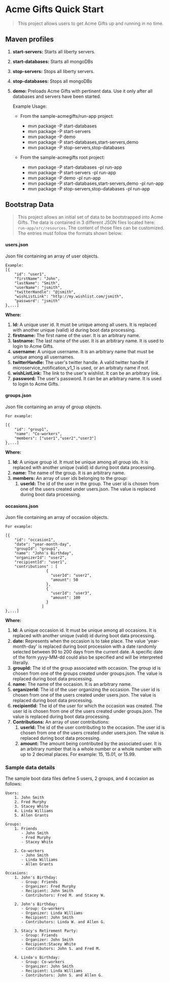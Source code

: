 # Acme Gifts Quick Start

> This project allows users to get Acme Gifts up and running in no time.

## Maven profiles

1. **start-servers:** Starts all liberty servers. 
1. **start-databases:** Starts all mongoDBs
1. **stop-servers:** Stops all liberty servers. 
1. **stop-databases:** Stops all mongoDBs
1. **demo:** Preloads Acme Gifts with pertinent data. Use it only after all databases and servers have been started.
   
    Example Usage:
    
     - From the sample-acmegifts/run-app project:
        - mvn package -P start-databases
        - mvn package -P start-servers
        - mvn package -P demo
        - mvn package -P start-databases,start-servers,demo
        - mvn package -P stop-servers,stop-databases
        
     - From the sample-acmegifts root project:
        - mvn package -P start-databases -pl run-app
        - mvn package -P start-servers -pl run-app
        - mvn package -P demo -pl run-app
        - mvn package -P start-databases,start-servers,demo -pl run-app
        - mvn package -P stop-servers,stop-databases -pl run-app


## Bootstrap Data

> This project allows an initial set of data to be bootstrapped into Acme Gifts. The data is contained in
3 different JSON files located here: `run-app/src/resources`. The content of those files can be customized. The entries must follow
the formats shown below: 

#### users.json 

Json file containing an array of user objects. 
    
    Example:
    [{
        "id": "user1",
        "firstName": "John",
        "lastName": "Smith",
        "userName": "jsmith",
        "twitterHandle": "@jsmith",
        "wishListLink": "http://my.wishlist.com/jsmith",
        "password": "jsmith"
    },...]


**Where:**

1. **Id:** A unique user id. It must be unique among all users. It is replaced with another unique (valid) id during boot data processing.
1. **firstname:** The first name of the user. It is an arbitrary name.
1. **lastname:** The last name of the user. It is an arbitrary name. It is used to login to Acme Gifts.
1. **username:** A unique username. It is an arbitrary name that must be unique among all usernames.
1. **twitterHandle:** The user's twitter handle. A valid twitter handle if microservice_notification_v1_1  is used, or an arbitraty name if not.
1. **wishListLink:** The link to the user's wishlist. It can be an arbitrary link.
1. **password:** The user's password. It can be an arbitrary name. It is used to login to Acme Gifts.


#### groups.json 

Json file containing an array of group objects. 
    
    For example:
    
    [{
        "id": "group1",
        "name": "Co-workers",
        "members": ["user1","user2","user3"]
    },...]
 
**Where:**
    
1. **Id:** A unique group id. It must be unique among all group ids. It is replaced with another unique (valid) id during boot data processing.
1. **name:** The name of the group. It is an arbitrary name.
1. **members:** An array of user ids belonging to the group:
    1. **userId:** The id of the user in the group. The user id is chosen from one of the users created under users.json. The value is replaced during boot data processing.


#### occasions.json 

Json file containing an array of occasion objects. 

    For example:
    
    [{
        "id": "occasion1",
        "date": "year-month-day",
        "groupId": "group1",
        "name": "John's Birthday",
        "organizerId": "user2",
        "recipientId": "user1",
        "contributions" : [
                      {
                        "userId": "user2",
                        "amount": 50
                      },
                      {
                        "userId": "user3",
                        "amount": 100
                      }
                    ]
    },...]


**Where:**
    
1. **Id:** A unique occasion id. It must be unique among all occasions. It is replaced with another unique (valid) id during boot data processing.
1. **date:** Represents when the occasion is to take place. The value 'year-month-day' is replaced
        during boot procession with a date randomly selected between 90 to 200 days from the current date.
    A specific date of the form yyyy-MM-dd could also be specified and will be interpreted literally.   
1. **groupId:** The id of the group associated with occasion. The group id is chosen from one of the groups created under groups.json. The value is replaced during boot data processing.
1. **name:** The name of the occasion. It is an arbitrary name.
1. **organizerId:** The id of the user organizing the occasion. The user id is chosen from one of the users created under users.json. The value is replaced during boot data processing.
1. **recipientId:** The id of the user for which the occasion was created. The user id is chosen from one of the users created under groups.json. The value is replaced during boot data processing.
1. **Contributions:** An array of user contributions:
    1. **userId:** The id of the user contributing to the occasion. The user id is chosen from one of the users created under users.json. The value is replaced during boot data processing.
    1. **amount:** The amount being contributed by the associated user. It is an arbitrary number that is a whole number or a whole number with up to 2 decimal places. For example: 15, 15.01, or 15.99.


### Sample data details
    
The sample boot data files define 5 users, 2 groups, and 4 occasion as follows:

    Users: 
        1. John Smith 
        2. Fred Murphy 
        3. Stacey White 
        4. Linda Williams 
        5. Allen Grants      

    Groups: 
        1. Friends 
           - John Smith 
           - Fred Murphy 
           - Stacey White 

        2. Co-workers 
           - John Smith 
           - Linda Williams 
           - Allen Grants 

    Occasions:
        1. John's Birthday: 
           - Group: Friends 
           - Organizer: Fred Murphy 
           - Recipient: John Smith 
           - Contributors: Fred M. and Stacey W. 
    
        2. John's Birthday: 
           - Group: Co-workers 
           - Organizer: Linda Williams 
           - Recipient: John Smith 
           - Contributors: Linda W. and Allen G. 
           
        3. Stacy's Retirement Party: 
           - Group: Friends 
           - Organizer: John Smith 
           - Recipient:Stacey White 
           - Contributors: John S. and Fred M. 
           
        4. Linda's Birthday: 
           - Group: Co-workers 
           - Organizer: John Smith 
           - Recipient: Linda Williams 
           - Contributors: John S. and Allen G.